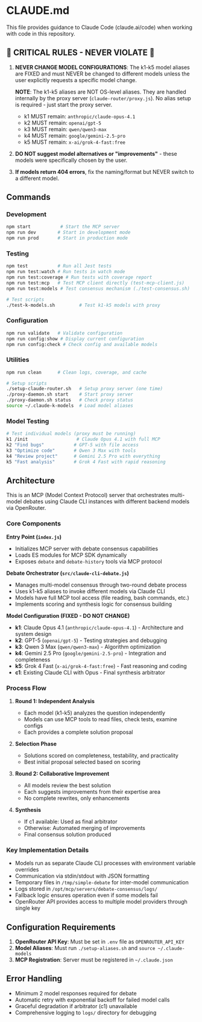 # CLAUDE.md

This file provides guidance to Claude Code (claude.ai/code) when working with code in this repository.

## 🛑 CRITICAL RULES - NEVER VIOLATE 🛑

1. **NEVER CHANGE MODEL CONFIGURATIONS**: The k1-k5 model aliases are FIXED and must NEVER be changed to different models unless the user explicitly requests a specific model change.

   **NOTE**: The k1-k5 aliases are NOT OS-level aliases. They are handled internally by the proxy server (`claude-router/proxy.js`). No alias setup is required - just start the proxy server.
   - k1 MUST remain: `anthropic/claude-opus-4.1`
   - k2 MUST remain: `openai/gpt-5`
   - k3 MUST remain: `qwen/qwen3-max`
   - k4 MUST remain: `google/gemini-2.5-pro`
   - k5 MUST remain: `x-ai/grok-4-fast:free`

2. **DO NOT suggest model alternatives or "improvements"** - these models were specifically chosen by the user.

3. **If models return 404 errors**, fix the naming/format but NEVER switch to a different model.

## Commands

### Development
```bash
npm start           # Start the MCP server
npm run dev        # Start in development mode
npm run prod       # Start in production mode
```

### Testing
```bash
npm test           # Run all Jest tests
npm run test:watch # Run tests in watch mode
npm run test:coverage # Run tests with coverage report
npm run test:mcp   # Test MCP client directly (test-mcp-client.js)
npm run test:models # Test consensus mechanism (./test-consensus.sh)

# Test scripts
./test-k-models.sh         # Test k1-k5 models with proxy
```

### Configuration
```bash
npm run validate   # Validate configuration
npm run config:show # Display current configuration  
npm run config:check # Check config and available models
```

### Utilities
```bash
npm run clean      # Clean logs, coverage, and cache

# Setup scripts
./setup-claude-router.sh   # Setup proxy server (one time)
./proxy-daemon.sh start    # Start proxy server
./proxy-daemon.sh status   # Check proxy status
source ~/.claude-k-models  # Load model aliases
```

### Model Testing
```bash
# Test individual models (proxy must be running)
k1 /init                  # Claude Opus 4.1 with full MCP
k2 "Find bugs"           # GPT-5 with file access
k3 "Optimize code"       # Qwen 3 Max with tools
k4 "Review project"      # Gemini 2.5 Pro with everything
k5 "Fast analysis"       # Grok 4 Fast with rapid reasoning
```

## Architecture

This is an MCP (Model Context Protocol) server that orchestrates multi-model debates using Claude CLI instances with different backend models via OpenRouter.

### Core Components

**Entry Point (`index.js`)**
- Initializes MCP server with debate consensus capabilities
- Loads ES modules for MCP SDK dynamically
- Exposes `debate` and `debate-history` tools via MCP protocol

**Debate Orchestrator (`src/claude-cli-debate.js`)**
- Manages multi-model consensus through two-round debate process
- Uses k1-k5 aliases to invoke different models via Claude CLI
- Models have full MCP tool access (file reading, bash commands, etc.)
- Implements scoring and synthesis logic for consensus building

**Model Configuration (FIXED - DO NOT CHANGE)**
- **k1**: Claude Opus 4.1 (`anthropic/claude-opus-4.1`) - Architecture and system design
- **k2**: GPT-5 (`openai/gpt-5`) - Testing strategies and debugging
- **k3**: Qwen 3 Max (`qwen/qwen3-max`) - Algorithm optimization
- **k4**: Gemini 2.5 Pro (`google/gemini-2.5-pro`) - Integration and completeness
- **k5**: Grok 4 Fast (`x-ai/grok-4-fast:free`) - Fast reasoning and coding
- **c1**: Existing Claude CLI with Opus - Final synthesis arbitrator

### Process Flow

1. **Round 1: Independent Analysis**
   - Each model (k1-k5) analyzes the question independently
   - Models can use MCP tools to read files, check tests, examine configs
   - Each provides a complete solution proposal

2. **Selection Phase**
   - Solutions scored on completeness, testability, and practicality
   - Best initial proposal selected based on scoring

3. **Round 2: Collaborative Improvement**
   - All models review the best solution
   - Each suggests improvements from their expertise area
   - No complete rewrites, only enhancements

4. **Synthesis**
   - If c1 available: Used as final arbitrator
   - Otherwise: Automated merging of improvements
   - Final consensus solution produced

### Key Implementation Details

- Models run as separate Claude CLI processes with environment variable overrides
- Communication via stdin/stdout with JSON formatting
- Temporary files in `/tmp/simple-debate` for inter-model communication
- Logs stored in `/opt/mcp/servers/debate-consensus/logs/`
- Fallback logic ensures operation even if some models fail
- OpenRouter API provides access to multiple model providers through single key

## Configuration Requirements

1. **OpenRouter API Key**: Must be set in `.env` file as `OPENROUTER_API_KEY`
2. **Model Aliases**: Must run `./setup-aliases.sh` and `source ~/.claude-models`
3. **MCP Registration**: Server must be registered in `~/.claude.json`

## Error Handling

- Minimum 2 model responses required for debate
- Automatic retry with exponential backoff for failed model calls
- Graceful degradation if arbitrator (c1) unavailable
- Comprehensive logging to `logs/` directory for debugging